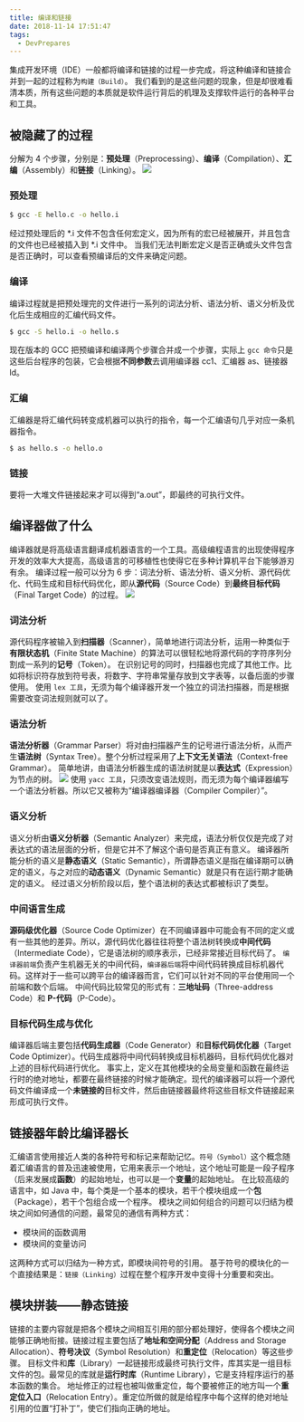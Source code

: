 ```yaml
---
title: 编译和链接
date: 2018-11-14 17:51:47
tags:
  - DevPrepares
---
```

集成开发环境（IDE）一般都将编译和链接的过程一步完成，将这种编译和链接合并到一起的过程称为`构建（Build）`。
我们看到的是这些问题的现象，但是却很难看清本质，所有这些问题的本质就是软件运行背后的机理及支撑软件运行的各种平台和工具。
## 被隐藏了的过程
分解为 4 个步骤，分别是：**预处理**（Preprocessing）、**编译**（Compilation）、**汇编**（Assembly）和**链接**（Linking）。
![](https://raw.githubusercontent.com/snlndod/mPOST/master/DevPrepares/2-1.jpeg)
<!--more-->
### 预处理
```bash
$ gcc -E hello.c -o hello.i
```
经过预处理后的 \*.i 文件不包含任何宏定义，因为所有的宏已经被展开，并且包含的文件也已经被插入到 \*.i 文件中。
当我们无法判断宏定义是否正确或头文件包含是否正确时，可以查看预编译后的文件来确定问题。
### 编译
编译过程就是把预处理完的文件进行一系列的词法分析、语法分析、语义分析及优化后生成相应的汇编代码文件。
```bash
$ gcc -S hello.i -o hello.s
```
现在版本的 GCC 把预编译和编译两个步骤合并成一个步骤，实际上 `gcc 命令`只是这些后台程序的包装，它会根据**不同参数**去调用编译器 cc1、汇编器 as、链接器 ld。
### 汇编
汇编器是将汇编代码转变成机器可以执行的指令，每一个汇编语句几乎对应一条机器指令。
```bash
$ as hello.s -o hello.o
```
### 链接
要将一大堆文件链接起来才可以得到“a.out”，即最终的可执行文件。
## 编译器做了什么
编译器就是将高级语言翻译成机器语言的一个工具。高级编程语言的出现使得程序开发的效率大大提高，高级语言的可移植性也使得它在多种计算机平台下能够游刃有余。
编译过程一般可以分为 6 步：词法分析、语法分析、语义分析、源代码优化、代码生成和目标代码优化，即从**源代码**（Source Code）到**最终目标代码**（Final Target Code）的过程。
![](https://raw.githubusercontent.com/snlndod/mPOST/master/DevPrepares/2-2.jpeg)
### 词法分析
源代码程序被输入到**扫描器**（Scanner），简单地进行词法分析，运用一种类似于**有限状态机**（Finite State Machine）的算法可以很轻松地将源代码的字符序列分割成一系列的**记号**（Token）。
在识别记号的同时，扫描器也完成了其他工作。比如将标识符存放到符号表，将数字、字符串常量存放到文字表等，以备后面的步骤使用。
使用 `lex 工具`，无须为每个编译器开发一个独立的词法扫描器，而是根据需要改变词法规则就可以了。
### 语法分析
**语法分析器**（Grammar Parser）将对由扫描器产生的记号进行语法分析，从而产生**语法树**（Syntax Tree）。整个分析过程采用了**上下文无关语法**（Context-free Grammar）。
简单地讲，由语法分析器生成的语法树就是以**表达式**（Expression）为节点的树。
![](https://raw.githubusercontent.com/snlndod/mPOST/master/DevPrepares/2-3.jpeg)
使用 `yacc 工具`，只须改变语法规则，而无须为每个编译器编写一个语法分析器。所以它又被称为“编译器编译器（Compiler Compiler）”。
### 语义分析
语义分析由**语义分析器**（Semantic Analyzer）来完成，语法分析仅仅是完成了对表达式的语法层面的分析，但是它并不了解这个语句是否真正有意义。
编译器所能分析的语义是**静态语义**（Static Semantic），所谓静态语义是指在编译期可以确定的语义，与之对应的**动态语义**（Dynamic Semantic）就是只有在运行期才能确定的语义。
经过语义分析阶段以后，整个语法树的表达式都被标识了类型。
### 中间语言生成
**源码级优化器**（Source Code Optimizer）在不同编译器中可能会有不同的定义或有一些其他的差异。所以，源代码优化器往往将整个语法树转换成**中间代码**（Intermediate Code），它是语法树的顺序表示，已经非常接近目标代码了。
`编译器前端`负责产生机器无关的中间代码，`编译器后端`将中间代码转换成目标机器代码。这样对于一些可以跨平台的编译器而言，它们可以针对不同的平台使用同一个前端和数个后端。
中间代码比较常见的形式有：**三地址码**（Three-address Code）和 **P-代码**（P-Code）。
### 目标代码生成与优化
编译器后端主要包括**代码生成器**（Code Generator）和**目标代码优化器**（Target Code Optimizer）。代码生成器将中间代码转换成目标机器码，目标代码优化器对上述的目标代码进行优化。
事实上，定义在其他模块的全局变量和函数在最终运行时的绝对地址，都要在最终链接的时候才能确定。现代的编译器可以将一个源代码文件编译成一个**未链接的**目标文件，然后由链接器最终将这些目标文件链接起来形成可执行文件。
## 链接器年龄比编译器长
汇编语言使用接近人类的各种符号和标记来帮助记忆。`符号（Symbol）`这个概念随着汇编语言的普及迅速被使用，它用来表示一个地址，这个地址可能是一段子程序（后来发展成**函数**）的起始地址，也可以是一个**变量**的起始地址。
在比较高级的语言中，如 Java 中，每个类是一个基本的模块，若干个模块组成一个**包**（Package），若干个包组合成一个程序。
模块之间如何组合的问题可以归结为模块之间如何通信的问题，最常见的通信有两种方式：
- 模块间的函数调用
- 模块间的变量访问

这两种方式可以归结为一种方式，即模块间符号的引用。
基于符号的模块化的一个直接结果是：`链接（Linking）`过程在整个程序开发中变得十分重要和突出。
## 模块拼装——静态链接
链接的主要内容就是把各个模块之间相互引用的部分都处理好，使得各个模块之间能够正确地衔接。链接过程主要包括了**地址和空间分配**（Address and Storage Allocation）、**符号决议**（Symbol Resolution）和**重定位**（Relocation）等这些步骤。
目标文件和**库**（Library）一起链接形成最终可执行文件，库其实是一组目标文件的包。最常见的库就是**运行时库**（Runtime Library），它是支持程序运行的基本函数的集合。
地址修正的过程也被叫做重定位，每个要被修正的地方叫一个**重定位入口**（Relocation Entry）。重定位所做的就是给程序中每个这样的绝对地址引用的位置“打补丁”，使它们指向正确的地址。

